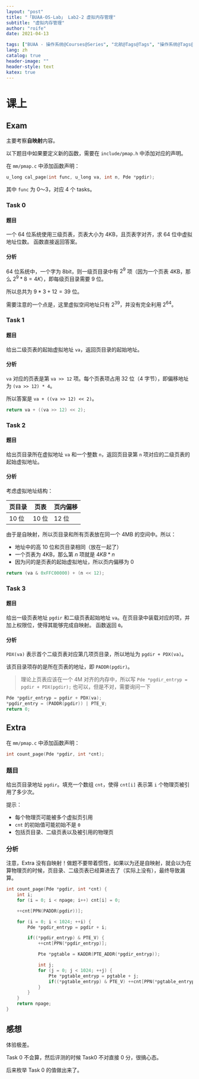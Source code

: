 ```yaml
---
layout: "post"
title: "「BUAA-OS-Lab」 Lab2-2 虚拟内存管理"
subtitle: "虚拟内存管理"
author: "roife"
date: 2021-04-13

tags: ["BUAA - 操作系统@Courses@Series", "北航@Tags@Tags", "操作系统@Tags@Tags", "C@Languages@Tags"]
lang: zh
catalog: true
header-image: ""
header-style: text
katex: true
---
```


# 课上

## Exam

主要考察**自映射**内容。

以下题目中如果要定义新的函数，需要在 `include/pmap.h` 中添加对应的声明。

在 `mm/pmap.c` 中添加函数声明：

```c
u_long cal_page(int func, u_long va, int n, Pde *pgdir);
```

其中 `func` 为 0～3，对应 4 个 tasks。

### Task 0

#### 题目

一个 64 位系统使用三级页表，页表大小为 4KB，且页表字对齐，求 64 位中虚拟地址位数。
函数直接返回答案。

#### 分析

64 位系统中，一个字为 8bit，则一级页目录中有 $2^9$ 项（因为一个页表 4KB，那么 $2^9 * 8 = 4K$），即每级页目录需要 9 位。

所以总共为 $9*3 + 12 = 39$ 位。

需要注意的一个点是，这里虚拟空间地址只有 $2^39$，并没有完全利用 $2^64$。

### Task 1

#### 题目

给出二级页表的起始虚拟地址 `va`，返回页目录的起始地址。

#### 分析

`va` 对应的页表是第 `va >> 12` 项。每个页表项占用 32 位（4 字节），即偏移地址为 `(va >> 12) * 4`。

所以答案是 `va + ((va >> 12) << 2)`。

```c
return va + ((va >> 12) << 2);
```

### Task 2

#### 题目

给出页目录所在虚拟地址 `va` 和一个整数 `n`，返回页目录第 `n` 项对应的二级页表的起始虚拟地址。

#### 分析

考虑虚拟地址结构：

|页目录|页表|页内偏移|
|-|-|-|
| 10 位 | 10 位 | 12 位 |

由于是自映射，所以页目录和所有页表放在同一个 4MB 的空间中。所以：
- 地址中的高 10 位和页目录相同（放在一起了）
- 一个页表为 4KB，那么第 $n$ 项就是 $4KB * n$
- 因为问的是页表的起始虚拟地址，所以页内偏移为 0

```c
return (va & 0xFFC00000) + (n << 12);
```

### Task 3

#### 题目

给出一级页表地址 `pgdir` 和二级页表起始地址 `va`。在页目录中装载对应的项，并加上权限位，使得其能够完成自映射。
函数返回 `0`。

#### 分析

`PDX(va)` 表示首个二级页表对应第几项页目录，所以地址为 `pgdir + PDX(va)`。

该页目录项存的是所在页表的地址，即 `PADDR(pgdir)`。

> 理论上页表应该在一个 4M 对齐的内存中，所以写 `Pde *pgdir_entryp = pgdir + PDX(pgdir);` 也可以，但是不对，需要询问一下

```c
Pde *pgdir_entryp = pgdir + PDX(va);
*pgdir_entry = (PADDR(pgdir)) | PTE_V;
return 0;
```

## Extra

在 `mm/pmap.c` 中添加函数声明：

```c
int count_page(Pde *pgdir, int *cnt);
```

### 题目

给出页目录地址 `pgdir`。填充一个数组 `cnt`，使得 `cnt[i]` 表示第 `i` 个物理页被引用了多少次。

提示：
- 每个物理页可能被多个虚拟页引用
- `cnt` 的初始值可能初始不是 `0`
- 包括页目录、二级页表以及被引用的物理页

### 分析

注意，Extra 没有自映射！做题不要带着惯性，如果以为还是自映射，就会以为在算物理页的时候，页目录、二级页表已经算进去了（实际上没有），最终导致漏算。

```c
int count_page(Pde *pgdir, int *cnt) {
    int i;
    for (i = 0; i < npage; i++) cnt[i] = 0;

    ++cnt[PPN(PADDR(pgdir))];

    for (i = 0; i < 1024; ++i) {
        Pde *pgdir_entryp = pgdir + i;

        if((*pgdir_entryp) & PTE_V) {
            ++cnt[PPN(*pgdir_entryp)];

            Pte *pgtable = KADDR(PTE_ADDR(*pgdir_entryp));

            int j;
            for (j = 0; j < 1024; ++j) {
                Pte *pgtable_entryp = pgtable + j;
                if((*pgtable_entryp) & PTE_V) ++cnt[PPN(*pgtable_entryp)];
            }
        }
    }
    return npage;
}
```

## 感想

体验极差。

Task 0 不会算，然后评测的时候 Task0 不对直接 0 分，很搞心态。

后来枚举 Task 0 的值做出来了。